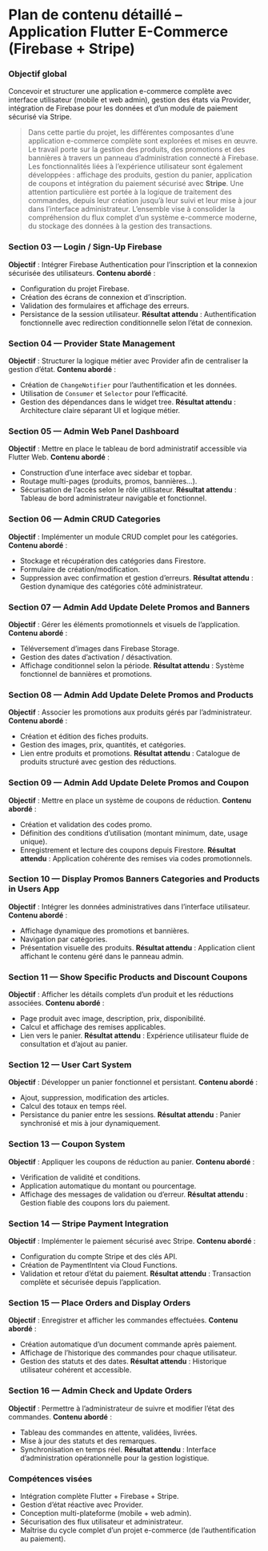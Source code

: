 # Plan de contenu détaillé – Application Flutter E-Commerce (Firebase + Stripe)

### **Objectif global**

Concevoir et structurer une application e-commerce complète avec interface utilisateur (mobile et web admin), gestion des états via Provider, intégration de Firebase pour les données et d’un module de paiement sécurisé via Stripe.


> Dans cette partie du projet, les différentes composantes d’une application e-commerce complète sont explorées et mises en œuvre.
Le travail porte sur la gestion des produits, des promotions et des bannières à travers un panneau d’administration connecté à Firebase.
Les fonctionnalités liées à l’expérience utilisateur sont également développées : affichage des produits, gestion du panier, application de coupons et intégration du paiement sécurisé avec **Stripe**.
Une attention particulière est portée à la logique de traitement des commandes, depuis leur création jusqu’à leur suivi et leur mise à jour dans l’interface administrateur.
L’ensemble vise à consolider la compréhension du flux complet d’un système e-commerce moderne, du stockage des données à la gestion des transactions.





### **Section 03 — Login / Sign-Up Firebase**

**Objectif** : Intégrer Firebase Authentication pour l’inscription et la connexion sécurisée des utilisateurs.
**Contenu abordé** :

* Configuration du projet Firebase.
* Création des écrans de connexion et d’inscription.
* Validation des formulaires et affichage des erreurs.
* Persistance de la session utilisateur.
  **Résultat attendu** : Authentification fonctionnelle avec redirection conditionnelle selon l’état de connexion.



### **Section 04 — Provider State Management**

**Objectif** : Structurer la logique métier avec Provider afin de centraliser la gestion d’état.
**Contenu abordé** :

* Création de `ChangeNotifier` pour l’authentification et les données.
* Utilisation de `Consumer` et `Selector` pour l’efficacité.
* Gestion des dépendances dans le widget tree.
  **Résultat attendu** : Architecture claire séparant UI et logique métier.



### **Section 05 — Admin Web Panel Dashboard**

**Objectif** : Mettre en place le tableau de bord administratif accessible via Flutter Web.
**Contenu abordé** :

* Construction d’une interface avec sidebar et topbar.
* Routage multi-pages (produits, promos, bannières…).
* Sécurisation de l’accès selon le rôle utilisateur.
  **Résultat attendu** : Tableau de bord administrateur navigable et fonctionnel.



### **Section 06 — Admin CRUD Categories**

**Objectif** : Implémenter un module CRUD complet pour les catégories.
**Contenu abordé** :

* Stockage et récupération des catégories dans Firestore.
* Formulaire de création/modification.
* Suppression avec confirmation et gestion d’erreurs.
  **Résultat attendu** : Gestion dynamique des catégories côté administrateur.



### **Section 07 — Admin Add Update Delete Promos and Banners**

**Objectif** : Gérer les éléments promotionnels et visuels de l’application.
**Contenu abordé** :

* Téléversement d’images dans Firebase Storage.
* Gestion des dates d’activation / désactivation.
* Affichage conditionnel selon la période.
  **Résultat attendu** : Système fonctionnel de bannières et promotions.



### **Section 08 — Admin Add Update Delete Promos and Products**

**Objectif** : Associer les promotions aux produits gérés par l’administrateur.
**Contenu abordé** :

* Création et édition des fiches produits.
* Gestion des images, prix, quantités, et catégories.
* Lien entre produits et promotions.
  **Résultat attendu** : Catalogue de produits structuré avec gestion des réductions.



### **Section 09 — Admin Add Update Delete Promos and Coupon**

**Objectif** : Mettre en place un système de coupons de réduction.
**Contenu abordé** :

* Création et validation des codes promo.
* Définition des conditions d’utilisation (montant minimum, date, usage unique).
* Enregistrement et lecture des coupons depuis Firestore.
  **Résultat attendu** : Application cohérente des remises via codes promotionnels.



### **Section 10 — Display Promos Banners Categories and Products in Users App**

**Objectif** : Intégrer les données administratives dans l’interface utilisateur.
**Contenu abordé** :

* Affichage dynamique des promotions et bannières.
* Navigation par catégories.
* Présentation visuelle des produits.
  **Résultat attendu** : Application client affichant le contenu géré dans le panneau admin.



### **Section 11 — Show Specific Products and Discount Coupons**

**Objectif** : Afficher les détails complets d’un produit et les réductions associées.
**Contenu abordé** :

* Page produit avec image, description, prix, disponibilité.
* Calcul et affichage des remises applicables.
* Lien vers le panier.
  **Résultat attendu** : Expérience utilisateur fluide de consultation et d’ajout au panier.



### **Section 12 — User Cart System**

**Objectif** : Développer un panier fonctionnel et persistant.
**Contenu abordé** :

* Ajout, suppression, modification des articles.
* Calcul des totaux en temps réel.
* Persistance du panier entre les sessions.
  **Résultat attendu** : Panier synchronisé et mis à jour dynamiquement.



### **Section 13 — Coupon System**

**Objectif** : Appliquer les coupons de réduction au panier.
**Contenu abordé** :

* Vérification de validité et conditions.
* Application automatique du montant ou pourcentage.
* Affichage des messages de validation ou d’erreur.
  **Résultat attendu** : Gestion fiable des coupons lors du paiement.



### **Section 14 — Stripe Payment Integration**

**Objectif** : Implémenter le paiement sécurisé avec Stripe.
**Contenu abordé** :

* Configuration du compte Stripe et des clés API.
* Création de PaymentIntent via Cloud Functions.
* Validation et retour d’état du paiement.
  **Résultat attendu** : Transaction complète et sécurisée depuis l’application.



### **Section 15 — Place Orders and Display Orders**

**Objectif** : Enregistrer et afficher les commandes effectuées.
**Contenu abordé** :

* Création automatique d’un document commande après paiement.
* Affichage de l’historique des commandes pour chaque utilisateur.
* Gestion des statuts et des dates.
  **Résultat attendu** : Historique utilisateur cohérent et accessible.



### **Section 16 — Admin Check and Update Orders**

**Objectif** : Permettre à l’administrateur de suivre et modifier l’état des commandes.
**Contenu abordé** :

* Tableau des commandes en attente, validées, livrées.
* Mise à jour des statuts et des remarques.
* Synchronisation en temps réel.
  **Résultat attendu** : Interface d’administration opérationnelle pour la gestion logistique.



### **Compétences visées**

* Intégration complète Flutter + Firebase + Stripe.
* Gestion d’état réactive avec Provider.
* Conception multi-plateforme (mobile + web admin).
* Sécurisation des flux utilisateur et administrateur.
* Maîtrise du cycle complet d’un projet e-commerce (de l’authentification au paiement).

